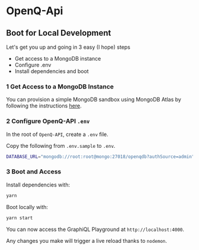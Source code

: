 # OpenQ-Api

## Boot for Local Development

Let's get you up and going in 3 easy (I hope) steps
- Get access to a MongoDB instance
- Configure .env
- Install dependencies and boot

### 1 Get Access to a MongoDB Instance

You can provision a simple MongoDB sandbox using MongoDB Atlas by following the instructions [here](https://www.mongodb.com/docs/atlas/getting-started/).

### 2 Configure OpenQ-API `.env`

In the root of `OpenQ-API`, create a `.env` file.

Copy the following from `.env.sample` to `.env`.

```bash
DATABASE_URL="mongodb://root:root@mongo:27018/openqdb?authSource=admin"
```

### 3 Boot and Access

Install dependencies with:

```bash
yarn
```

Boot locally with:

```bash
yarn start
```

You can now access the GraphiQL Playground at `http://localhost:4000`.

Any changes you make will trigger a live reload thanks to `nodemon`. 
